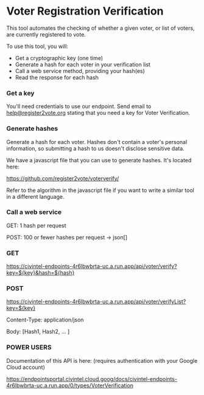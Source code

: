 # Voter Registration Verification

This tool automates the checking of whether a given voter, or list of voters, are currently registered to vote.

To use this tool, you will:

* Get a cryptographic key (one time)
* Generate a hash for each voter in your verification list
* Call a web service method, providing your hash(es)
* Read the response for each hash

### Get a key

You'll need credentials to use our endpoint.  Send email to help@register2vote.org stating that you need a key for Voter Verification.

### Generate hashes

Generate a hash for each voter.  Hashes don't contain a voter's personal information, so submitting a hash to us doesn't disclose sensitive data.

We have a javascript file that you can use to generate hashes. It's located here:

https://github.com/register2vote/voterverify/

Refer to the algorithm in the javascript file if you want to write a similar tool in a different language.

### Call a web service

GET: 1 hash per request

POST: 100 or fewer hashes per request -> json[]

### GET

https://civintel-endpoints-4r6lbwbrta-uc.a.run.app/api/voter/verify?key=${key}&hash=${hash}

### POST

https://civintel-endpoints-4r6lbwbrta-uc.a.run.app/api/voter/verifyList?key=${key}

Content-Type: application/json

Body: [Hash1, Hash2, ... ]

### POWER USERS

Documentation of this API is here: (requires authentication with your Google Cloud account)

https://endpointsportal.civintel.cloud.goog/docs/civintel-endpoints-4r6lbwbrta-uc.a.run.app/0/types/VoterVerification
